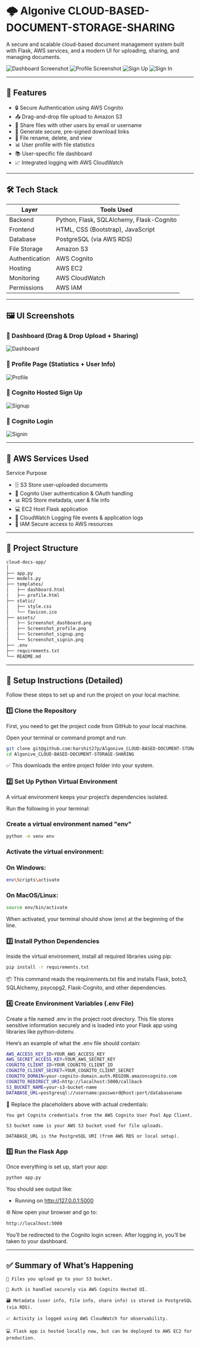 # 🌩️ Algonive CLOUD-BASED-DOCUMENT-STORAGE-SHARING

A secure and scalable cloud-based document management system built with Flask, AWS services, and a modern UI for uploading, sharing, and managing documents.

![Dashboard Screenshot](assets/Screenshot_dashboard.png)
![Profile Screenshot](assets/Screenshot_profile.png)
![Sign Up](assets/Screenshot_signup.png)
![Sign In](assets/Screenshot_signin.png)

---

## 🚀 Features

- 🔒 Secure Authentication using AWS Cognito
- 📤 Drag-and-drop file upload to Amazon S3
- 👥 Share files with other users by email or username
- 🔐 Generate secure, pre-signed download links
- 🧾 File rename, delete, and view
- 📊 User profile with file statistics
- 📚 User-specific file dashboard
- 📈 Integrated logging with AWS CloudWatch

---

## 🛠️ Tech Stack

| Layer          | Tools Used                                 |
|----------------|---------------------------------------------|
| Backend        | Python, Flask, SQLAlchemy, Flask-Cognito    |
| Frontend       | HTML, CSS (Bootstrap), JavaScript           |
| Database       | PostgreSQL (via AWS RDS)                    |
| File Storage   | Amazon S3                                   |
| Authentication | AWS Cognito                                 |
| Hosting        | AWS EC2                                     |
| Monitoring     | AWS CloudWatch                              |
| Permissions    | AWS IAM                                     |

---

## 🖼️ UI Screenshots

### 📂 Dashboard (Drag & Drop Upload + Sharing)
![Dashboard](assets/Screenshot_dashboard.png)

### 👤 Profile Page (Statistics + User Info)
![Profile](assets/Screenshot_profile.png)

### 🔐 Cognito Hosted Sign Up
![Signup](assets/Screenshot_signup.png)

### 🔑 Cognito Login
![Signin](assets/Screenshot_signin.png)

---
## 🧠 AWS Services Used
Service	Purpose
- 🗄️ S3	Store user-uploaded documents
- 🧠 Cognito	User authentication & OAuth handling
- 📊 RDS	Store metadata, user & file info
- 💻 EC2	Host Flask application
- 📜 CloudWatch	Logging file events & application logs
- 🔐 IAM	Secure access to AWS resources

---
## 📁 Project Structure
```bash
cloud-docs-app/
│
├── app.py
├── models.py
├── templates/
│   ├── dashboard.html
│   ├── profile.html
├── static/
│   ├── style.css
│   └── favicon.ico
├── assets/
│   ├── Screenshot_dashboard.png
│   ├── Screenshot_profile.png
│   ├── Screenshot_signup.png
│   └── Screenshot_signin.png
├── .env
├── requirements.txt
└── README.md
```

---
## 🔧 Setup Instructions (Detailed)

Follow these steps to set up and run the project on your local machine.
### 1️⃣ Clone the Repository

First, you need to get the project code from GitHub to your local machine.

Open your terminal or command prompt and run:
```bash
git clone git@github.com:harshit27p/Algonive_CLOUD-BASED-DOCUMENT-STORAGE-SHARING.git
cd Algonive_CLOUD-BASED-DOCUMENT-STORAGE-SHARING
```
✅ This downloads the entire project folder into your system.

### 2️⃣ Set Up Python Virtual Environment

A virtual environment keeps your project’s dependencies isolated.

Run the following in your terminal:

### Create a virtual environment named "env"
```bash
python -m venv env
```
### Activate the virtual environment:
### On Windows:
```bash
env\Scripts\activate
```
### On MacOS/Linux:
```bash
source env/bin/activate
```
When activated, your terminal should show (env) at the beginning of the line.

### 3️⃣ Install Python Dependencies

Inside the virtual environment, install all required libraries using pip:
```bash
pip install -r requirements.txt
```
📦 This command reads the requirements.txt file and installs Flask, boto3, SQLAlchemy, psycopg2, Flask-Cognito, and other dependencies.

### 4️⃣ Create Environment Variables (.env File)

Create a file named .env in the project root directory. This file stores sensitive information securely and is loaded into your Flask app using libraries like python-dotenv.

Here’s an example of what the .env file should contain:
```bash
AWS_ACCESS_KEY_ID=YOUR_AWS_ACCESS_KEY
AWS_SECRET_ACCESS_KEY=YOUR_AWS_SECRET_KEY
COGNITO_CLIENT_ID=YOUR_COGNITO_CLIENT_ID
COGNITO_CLIENT_SECRET=YOUR_COGNITO_CLIENT_SECRET
COGNITO_DOMAIN=your-cognito-domain.auth.REGION.amazoncognito.com
COGNITO_REDIRECT_URI=http://localhost:5000/callback
S3_BUCKET_NAME=your-s3-bucket-name
DATABASE_URL=postgresql://username:password@host:port/databasename
```
🔐 Replace the placeholders above with actual credentials:

    You get Cognito credentials from the AWS Cognito User Pool App Client.

    S3 bucket name is your AWS S3 bucket used for file uploads.

    DATABASE_URL is the PostgreSQL URI (from AWS RDS or local setup).

### 5️⃣ Run the Flask App

Once everything is set up, start your app:
```bash
python app.py
```
You should see output like:

 * Running on http://127.0.0.1:5000

🌐 Now open your browser and go to:
```bash
http://localhost:5000
```
You’ll be redirected to the Cognito login screen. After logging in, you’ll be taken to your dashboard.

---
## ✅ Summary of What’s Happening

    📂 Files you upload go to your S3 bucket.

    🧑 Auth is handled securely via AWS Cognito Hosted UI.

    🗃️ Metadata (user info, file info, share info) is stored in PostgreSQL (via RDS).

    📈 Activity is logged using AWS CloudWatch for observability.

    💻 Flask app is hosted locally now, but can be deployed to AWS EC2 for production.





